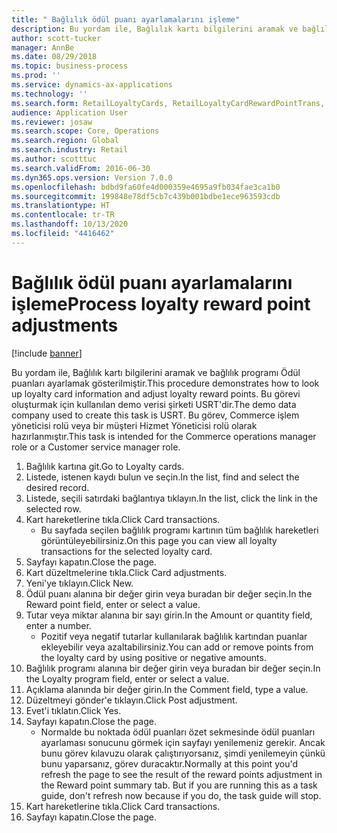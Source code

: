 ```yaml
---
title: " Bağlılık ödül puanı ayarlamalarını işleme"
description: Bu yordam ile, Bağlılık kartı bilgilerini aramak ve bağlılık programı Ödül puanları ayarlamak gösterilmiştir.
author: scott-tucker
manager: AnnBe
ms.date: 08/29/2018
ms.topic: business-process
ms.prod: ''
ms.service: dynamics-ax-applications
ms.technology: ''
ms.search.form: RetailLoyaltyCards, RetailLoyaltyCardRewardPointTrans, RetailLoyaltyCardRewardPointAdjustment, RetailAffiliationLookup
audience: Application User
ms.reviewer: josaw
ms.search.scope: Core, Operations
ms.search.region: Global
ms.search.industry: Retail
ms.author: scotttuc
ms.search.validFrom: 2016-06-30
ms.dyn365.ops.version: Version 7.0.0
ms.openlocfilehash: bdbd9fa60fe4d000359e4695a9fb034fae3ca1b0
ms.sourcegitcommit: 199848e78df5cb7c439b001bdbe1ece963593cdb
ms.translationtype: HT
ms.contentlocale: tr-TR
ms.lasthandoff: 10/13/2020
ms.locfileid: "4416462"
---
```

# <a name="process-loyalty-reward-point-adjustments"></a><span data-ttu-id="54346-103"> Bağlılık ödül puanı ayarlamalarını işleme</span><span class="sxs-lookup"><span data-stu-id="54346-103">Process loyalty reward point adjustments</span></span>

[!include [banner](../includes/banner.md)]

<span data-ttu-id="54346-104">Bu yordam ile, Bağlılık kartı bilgilerini aramak ve bağlılık programı Ödül puanları ayarlamak gösterilmiştir.</span><span class="sxs-lookup"><span data-stu-id="54346-104">This procedure demonstrates how to look up loyalty card information and adjust loyalty reward points.</span></span> <span data-ttu-id="54346-105">Bu görevi oluşturmak için kullanılan demo verisi şirketi USRT'dir.</span><span class="sxs-lookup"><span data-stu-id="54346-105">The demo data company used to create this task is USRT.</span></span> <span data-ttu-id="54346-106">Bu görev, Commerce işlem yöneticisi rolü veya bir müşteri Hizmet Yöneticisi rolü olarak hazırlanmıştır.</span><span class="sxs-lookup"><span data-stu-id="54346-106">This task is intended for the Commerce operations manager role or a Customer service manager role.</span></span>

1. <span data-ttu-id="54346-107">Bağlılık kartına git.</span><span class="sxs-lookup"><span data-stu-id="54346-107">Go to Loyalty cards.</span></span>
2. <span data-ttu-id="54346-108">Listede, istenen kaydı bulun ve seçin.</span><span class="sxs-lookup"><span data-stu-id="54346-108">In the list, find and select the desired record.</span></span>
3. <span data-ttu-id="54346-109">Listede, seçili satırdaki bağlantıya tıklayın.</span><span class="sxs-lookup"><span data-stu-id="54346-109">In the list, click the link in the selected row.</span></span>
4. <span data-ttu-id="54346-110">Kart hareketlerine tıkla.</span><span class="sxs-lookup"><span data-stu-id="54346-110">Click Card transactions.</span></span>
    * <span data-ttu-id="54346-111">Bu sayfada seçilen bağlılık programı kartının tüm bağlılık hareketleri görüntüleyebilirsiniz.</span><span class="sxs-lookup"><span data-stu-id="54346-111">On this page you can view all loyalty transactions for the selected loyalty card.</span></span>  
5. <span data-ttu-id="54346-112">Sayfayı kapatın.</span><span class="sxs-lookup"><span data-stu-id="54346-112">Close the page.</span></span>
6. <span data-ttu-id="54346-113">Kart düzeltmelerine tıkla.</span><span class="sxs-lookup"><span data-stu-id="54346-113">Click Card adjustments.</span></span>
7. <span data-ttu-id="54346-114">Yeni'ye tıklayın.</span><span class="sxs-lookup"><span data-stu-id="54346-114">Click New.</span></span>
8. <span data-ttu-id="54346-115">Ödül puanı alanına bir değer girin veya buradan bir değer seçin.</span><span class="sxs-lookup"><span data-stu-id="54346-115">In the Reward point field, enter or select a value.</span></span>
9. <span data-ttu-id="54346-116">Tutar veya miktar alanına bir sayı girin.</span><span class="sxs-lookup"><span data-stu-id="54346-116">In the Amount or quantity field, enter a number.</span></span>
    * <span data-ttu-id="54346-117">Pozitif veya negatif tutarlar kullanılarak bağlılık kartından puanlar ekleyebilir veya azaltabilirsiniz.</span><span class="sxs-lookup"><span data-stu-id="54346-117">You can add or remove points from the loyalty card by using positive or negative amounts.</span></span>  
10. <span data-ttu-id="54346-118">Bağlılık programı alanına bir değer girin veya buradan bir değer seçin.</span><span class="sxs-lookup"><span data-stu-id="54346-118">In the Loyalty program field, enter or select a value.</span></span>
11. <span data-ttu-id="54346-119">Açıklama alanında bir değer girin.</span><span class="sxs-lookup"><span data-stu-id="54346-119">In the Comment field, type a value.</span></span>
12. <span data-ttu-id="54346-120">Düzeltmeyi gönder'e tıklayın.</span><span class="sxs-lookup"><span data-stu-id="54346-120">Click Post adjustment.</span></span>
13. <span data-ttu-id="54346-121">Evet'i tıklatın.</span><span class="sxs-lookup"><span data-stu-id="54346-121">Click Yes.</span></span>
14. <span data-ttu-id="54346-122">Sayfayı kapatın.</span><span class="sxs-lookup"><span data-stu-id="54346-122">Close the page.</span></span>
    * <span data-ttu-id="54346-123">Normalde bu noktada ödül puanları özet sekmesinde ödül puanları ayarlaması sonucunu görmek için sayfayı yenilemeniz gerekir. Ancak bunu görev kılavuzu olarak çalıştırıyorsanız, şimdi yenilemeyin çünkü bunu yaparsanız, görev duracaktır.</span><span class="sxs-lookup"><span data-stu-id="54346-123">Normally at this point you'd refresh the page to see the result of the reward points adjustment in the Reward point summary tab. But if you are running this as a task guide, don't refresh now because if you do, the task guide will stop.</span></span>  
15. <span data-ttu-id="54346-124">Kart hareketlerine tıkla.</span><span class="sxs-lookup"><span data-stu-id="54346-124">Click Card transactions.</span></span>
16. <span data-ttu-id="54346-125">Sayfayı kapatın.</span><span class="sxs-lookup"><span data-stu-id="54346-125">Close the page.</span></span>

